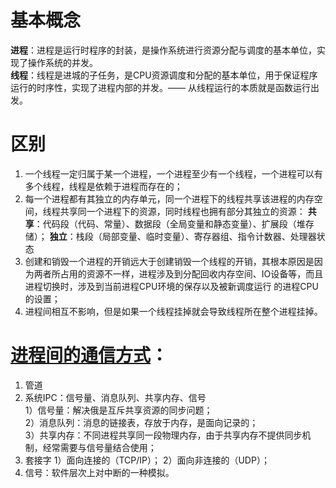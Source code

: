 # 基本概念
**进程**：进程是运行时程序的封装，是操作系统进行资源分配与调度的基本单位，实现了操作系统的并发。  
**线程**：线程是进城的子任务，是CPU资源调度和分配的基本单位，用于保证程序运行的时序性，实现了进程内部的并发。—— 从线程运行的本质就是函数运行出发。

# 区别
1. 一个线程一定归属于某一个进程，一个进程至少有一个线程，一个进程可以有多个线程，线程是依赖于进程而存在的；
2. 每一个进程都有其独立的内存单元，同一个进程下的线程共享该进程的内存空间，线程共享同一个进程下的资源，同时线程也拥有部分其独立的资源：
    **共享**：代码段（代码、常量）、数据段（全局变量和静态变量）、扩展段（堆存储）；
    **独立**：栈段（局部变量、临时变量）、寄存器组、指令计数器、处理器状态
3. 创建和销毁一个进程的开销远大于创建销毁一个线程的开销，其根本原因是因为两者所占用的资源不一样，进程涉及到分配回收内存空间、IO设备等，而且进程切换时，涉及到当前进程CPU环境的保存以及被新调度运行
  的进程CPU的设置；
4. 进程间相互不影响，但是如果一个线程挂掉就会导致线程所在整个进程挂掉。

# [进程间的通信方式](https://www.cnblogs.com/huansky/p/13170125.html)：
1. 管道
2. 系统IPC：信号量、消息队列、共享内存、信号  
	1）信号量：解决俄是互斥共享资源的同步问题；  
	2）消息队列：消息的链接表，存放于内存，是面向记录的；  
	3）共享内存：不同进程共享同一段物理内存，由于共享内存不提供同步机制，经常需要与信号量结合使用；
4. 套接字
   1）面向连接的（TCP/IP）；
   2）面向非连接的（UDP）；
6. 信号：软件层次上对中断的一种模拟。

# 
